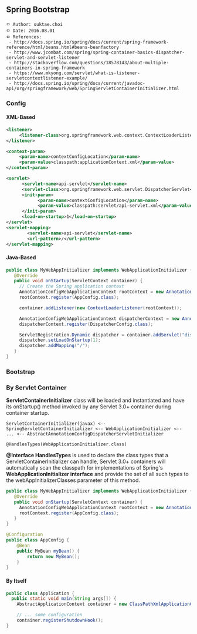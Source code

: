 ## Spring Bootstrap

```
ㅁ Author: suktae.choi
ㅁ Date: 2016.08.01
ㅁ References:
 - http://docs.spring.io/spring/docs/current/spring-framework-reference/html/beans.html#beans-beanfactory
 - http://www.jcombat.com/spring/spring-container-basics-dispatcher-servlet-and-servlet-listener
 - http://stackoverflow.com/questions/18578143/about-multiple-containers-in-spring-framework
 - https://www.mkyong.com/servlet/what-is-listener-servletcontextlistener-example/
 - http://docs.spring.io/spring/docs/current/javadoc-api/org/springframework/web/SpringServletContainerInitializer.html
```

### Config
#### XML-Based
```xml
<listener>
     <listener-class>org.springframework.web.context.ContextLoaderListener</listener-class>
</listener>

<context-param>
     <param-name>contextConfigLocation</param-name>
     <param-value>classpath:applicationContext.xml</param-value>
</context-param>

<servlet>
      <servlet-name>api-servlet</servlet-name>
      <servlet-class>org.springframework.web.servlet.DispatcherServlet</servlet-class>
      <init-param>
            <param-name>contextConfigLocation</param-name>
            <param-value>classpath:servlet/api-servlet.xml</param-value>
      </init-param>
      <load-on-startup>1</load-on-startup>
</servlet>
<servlet-mapping>
	    <servlet-name>api-servlet</servlet-name>
	    <url-pattern>/</url-pattern>
</servlet-mapping>
```

#### Java-Based
```java
public class MyWebAppInitializer implements WebApplicationInitializer {
   @Override
   public void onStartup(ServletContext container) {
     // Create the Spring application context
     AnnotationConfigWebApplicationContext rootContext = new AnnotationConfigWebApplicationContext();
     rootContext.register(AppConfig.class);

     container.addListener(new ContextLoaderListener(rootContext));

     AnnotationConfigWebApplicationContext dispatcherContext = new AnnotationConfigWebApplicationContext();
     dispatcherContext.register(DispatcherConfig.class);

     ServletRegistration.Dynamic dispatcher = container.addServlet("dispatcher", new DispatcherServlet(dispatcherContext));
     dispatcher.setLoadOnStartup(1);
     dispatcher.addMapping("/");
   }
}
```

### Bootstrap
### By Servlet Container
**ServletContainerInitializer** class will be loaded and instantiated and have its onStartup() method invoked by any Servlet 3.0+ container during container startup.
```
ServletContainerInitializer(javax) <-- SpringServletContainerInitializer <-- WebApplicationInitializer <--
... <-- AbstractAnnotationConfigDispatcherServletInitializer

@HandlesTypes(WebApplicationInitializer.class)
```

**@Interface HandlesTypes** is used to declare the class types that a ServletContainerInitializer can handle, Servlet 3.0+ containers will automatically scan the classpath for implementations of Spring's **WebApplicationInitializer interface** and provide the set of all such types to the webAppInitializerClasses parameter of this method.

```java
public class MyWebAppInitializer implements WebApplicationInitializer {
   @Override
   public void onStartup(ServletContext container) {
     AnnotationConfigWebApplicationContext rootContext = new AnnotationConfigWebApplicationContext();
     rootContext.register(AppConfig.class);
   }
}

@Configuration
public class AppConfig {
    @Bean
    public MyBean myBean() {
        return new MyBean();
    }
}
```

#### By Itself
```java
public class Application {
  public static void main(String args[]) {
    AbstractApplicationContext container = new ClassPathXmlApplicationContext("applicationContext.xml");

    // ... some configuration
    container.registerShutdownHook();
}
```
